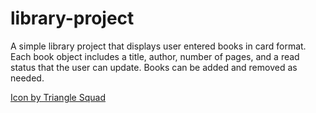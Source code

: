 # library-project
A simple library project that displays user entered books in card format. 
Each book object includes a title, author, number of pages, and a read status that the user can update. Books can be added and removed as needed.

<a href="https://www.freepik.com/search">Icon by Triangle Squad</a>